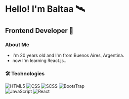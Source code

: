 # Hello! I'm Baltaa 🛰

## Frontend Developer 🎨

### About Me
- I'm 20 years old and I'm from Buenos Aires, Argentina.
- now I'm learning React.js..
<!---
- I am a self-taught and highly creative individual who seeks to learn and improve every day.
- I enjoy working with the frontend because I want to provide the best visual experience for the users who visit my projects.--->

### 🛠 Technologies
  ![HTML5](https://img.shields.io/badge/-HTML5-333333?style=flat&logo=HTML5)
  ![CSS](https://img.shields.io/badge/-CSS-333333?style=flat&logo=CSS3&logoColor=1572B6)
  ![SCSS](https://img.shields.io/badge/-SCSS-333333?style=flat&logo=SASS&logoColor=CE6B9E)
  ![BootsTrap](https://img.shields.io/badge/-BootsTrap-333333?style=flat&logo=BootsTrap&logoColor=BootsTrap)
  <br/>
  ![JavaScript](https://img.shields.io/badge/-JavaScript-333333?style=flat&logo=javascript)
  ![React](https://img.shields.io/badge/-React-333333?style=flat&logo=react)

<!--- ### Contact Me --->
